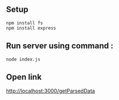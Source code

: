## Setup
```
npm install fs
npm install express
```

## Run server using command :

```
node index.js
```

## Open link

<a href="http://localhost:3000/getParsedData">http://localhost:3000/getParsedData</a>